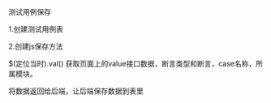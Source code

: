 测试用例保存

1.创建测试用例表

2.创建js保存方法

$(定位当时).val()  获取页面上的value接口数据，断言类型和断言，case名称，所属模块。

将数据返回给后端，让后端保存数据到表里

